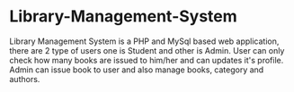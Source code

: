 # Library-Management-System
Library Management System is a PHP and MySql based web application, there are 2 type of users one is Student and other is Admin.
User can only check how many books are issued to him/her and can updates it's profile.
Admin can issue book to user and also manage books, category and authors.
